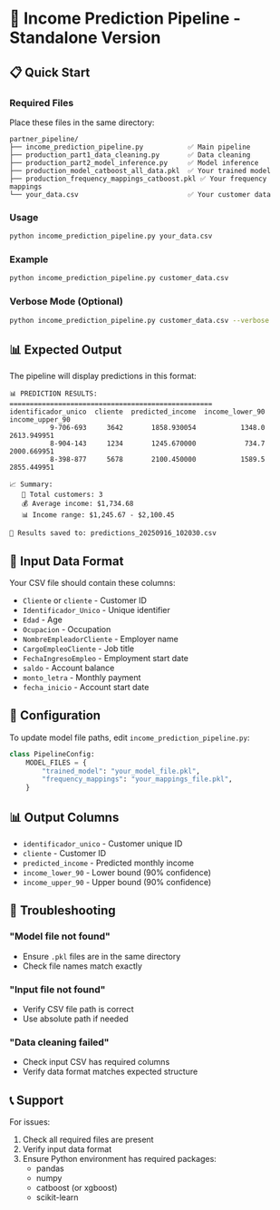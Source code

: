 # 🚀 Income Prediction Pipeline - Standalone Version

## 📋 Quick Start

### Required Files
Place these files in the same directory:
```
partner_pipeline/
├── income_prediction_pipeline.py           ✅ Main pipeline
├── production_part1_data_cleaning.py       ✅ Data cleaning
├── production_part2_model_inference.py     ✅ Model inference
├── production_model_catboost_all_data.pkl  ✅ Your trained model
├── production_frequency_mappings_catboost.pkl ✅ Your frequency mappings
└── your_data.csv                           ✅ Your customer data
```

### Usage
```bash
python income_prediction_pipeline.py your_data.csv
```

### Example
```bash
python income_prediction_pipeline.py customer_data.csv
```

### Verbose Mode (Optional)
```bash
python income_prediction_pipeline.py customer_data.csv --verbose
```

## 📊 Expected Output

The pipeline will display predictions in this format:
```
📊 PREDICTION RESULTS:
==================================================
identificador_unico  cliente  predicted_income  income_lower_90  income_upper_90
          9-706-693     3642       1858.930054           1348.0      2613.949951
          8-904-143     1234       1245.670000            734.7      2000.669951
          8-398-877     5678       2100.450000           1589.5      2855.449951

📈 Summary:
   👥 Total customers: 3
   💰 Average income: $1,734.68
   📊 Income range: $1,245.67 - $2,100.45

💾 Results saved to: predictions_20250916_102030.csv
```

## 📁 Input Data Format

Your CSV file should contain these columns:
- `Cliente` or `cliente` - Customer ID
- `Identificador_Unico` - Unique identifier
- `Edad` - Age
- `Ocupacion` - Occupation
- `NombreEmpleadorCliente` - Employer name
- `CargoEmpleoCliente` - Job title
- `FechaIngresoEmpleo` - Employment start date
- `saldo` - Account balance
- `monto_letra` - Monthly payment
- `fecha_inicio` - Account start date

## 🔧 Configuration

To update model file paths, edit `income_prediction_pipeline.py`:
```python
class PipelineConfig:
    MODEL_FILES = {
        "trained_model": "your_model_file.pkl",
        "frequency_mappings": "your_mappings_file.pkl",
    }
```

## 📊 Output Columns

- `identificador_unico` - Customer unique ID
- `cliente` - Customer ID
- `predicted_income` - Predicted monthly income
- `income_lower_90` - Lower bound (90% confidence)
- `income_upper_90` - Upper bound (90% confidence)

## 🚨 Troubleshooting

### "Model file not found"
- Ensure `.pkl` files are in the same directory
- Check file names match exactly

### "Input file not found"
- Verify CSV file path is correct
- Use absolute path if needed

### "Data cleaning failed"
- Check input CSV has required columns
- Verify data format matches expected structure

## 📞 Support

For issues:
1. Check all required files are present
2. Verify input data format
3. Ensure Python environment has required packages:
   - pandas
   - numpy
   - catboost (or xgboost)
   - scikit-learn
